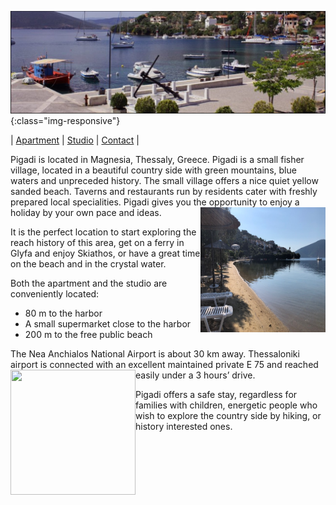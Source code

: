 ![image title](/assets/images/pigadi_harbor.png){:class="img-responsive"}

| [Apartment](https://pigadi-vacation.github.io/apartment) | [Studio](https://pigadi-vacation.github.io/studio) | [Contact](https://pigadi-vacation.github.io/contact) |


Pigadi is located in Magnesia, Thessaly, Greece. 
Pigadi is a small fisher village, located in a beautiful country side with green mountains, blue waters and unpreceded history.
The small village offers a nice quiet yellow sanded beach. Taverns and restaurants run by residents cater with freshly prepared local specialities.
Pigadi gives you the opportunity to enjoy a holiday by your own pace and ideas.
<img align="right" width="200" height="200" src="/assets/images/beach.png">

It is the perfect location to start exploring the reach history of this area, get on a ferry in Glyfa and enjoy Skiathos, or have a great time on the beach and in the crystal water.

Both the apartment and the studio are conveniently located:

* 80 m to the harbor
* A small supermarket close to the harbor
* 200 m to the free public beach

The Nea Anchialos National Airport is about 30 km away. Thessaloniki airport is connected with an excellent maintained private E 75 and reached easily under a 3 hours’ drive.
<img align="left" width="200" height="200" src="/assets/images/pigadi-boat.png">

Pigadi offers a safe stay, regardless for families with children, energetic people who wish to explore the country side by hiking, or history interested ones.
